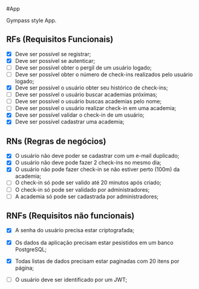 #App

Gympass style App.

## RFs (Requisitos Funcionais)
- [x] Deve ser possível se registrar;
- [x] Deve ser possível se autenticar;
- [ ] Deve ser possível obter o pergil de um usuário logado;
- [ ] Deve ser possível obter o número de check-ins realizados pelo usuário logado;
- [x] Deve ser possível o usuário obter seu histórico de check-ins;
- [ ] Deve ser possível o usuário buscar academias próximas;
- [ ] Deve ser possível o usuário buscas academias pelo nome;
- [ ] Deve ser possível o usuário realizar check-in em uma academia;
- [x] Deve ser possível validar o check-in de um usuário;
- [x] Deve ser possível cadastrar uma academia;

## RNs (Regras de negócios)
- [x] O usuário não deve poder se cadastrar com um e-mail duplicado;
- [x] O usuário não deve pode fazer 2 check-ins no mesmo dia;
- [x] O usuário não pode fazer check-in se não estiver perto (100m) da academia;
- [ ] O check-in só pode ser valido até 20 minutos após criado;
- [ ] O check-in só pode ser validado por administradores;
- [ ] A academia só pode ser cadastrada por administradores;

## RNFs (Requisitos não funcionais)
- [x] A senha do usuário precisa estar criptografada;
- [x] Os dados da aplicação precisam estar pesistidos em um banco PostgreSQL;
- [x] Todas listas de dados precisam estar paginadas com 20 itens por página;
- [ ] O usuário deve ser identificado por um JWT;


